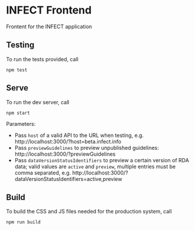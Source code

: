 # INFECT Frontend

Frontent for the INFECT application

## Testing

To run the tests provided, call

```
npm test
```

## Serve

To run the dev server, call

```
npm start
```

Parameters:
- Pass `host` of a valid API to the URL when testing, e.g. http://localhost:3000/?host=beta.infect.info
- Pass `previewGuidelines` to preview unpublished guidelines: http://localhost:3000/?previewGuidelines
- Pass `dataVersionStatusIdentifiers` to preview a certain version of RDA data; valid values are `active` and `preview`, multiple entries must be comma separated, e.g. http://localhost:3000/?dataVersionStatusIdentifiers=active,preview

## Build

To build the CSS and JS files needed for the production system, call

```
npm run build
```
